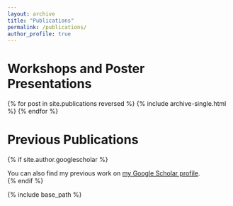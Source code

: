 ```yaml
---
layout: archive
title: "Publications"
permalink: /publications/
author_profile: true
---
```


Workshops and Poster Presentations
=== 

{% for post in site.publications reversed %}
  {% include archive-single.html %}
{% endfor %}

Previous Publications
=== 

{% if site.author.googlescholar %}
  <div class="wordwrap">You can also find my previous work on <a href="{{site.author.googlescholar}}">my Google Scholar profile</a>.</div>
{% endif %}

{% include base_path %}

